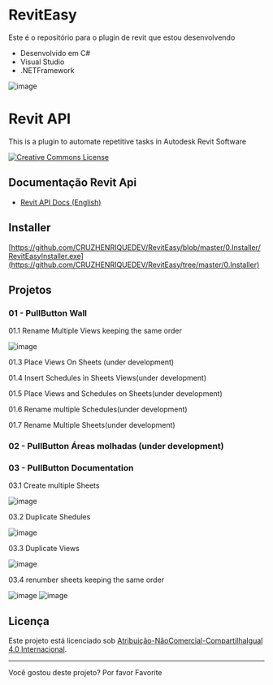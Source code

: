 # RevitEasy
Este é o repositório para o plugin de revit que estou desenvolvendo 
- Desenvolvido em C#
-  Visual Studio 
- .NETFramework

![image](https://github.com/CRUZHENRIQUEDEV/RevitEasy/assets/143232644/7215792b-8268-477b-ba39-a9923e7bf409)


# Revit API
This is a plugin to automate repetitive tasks in Autodesk Revit Software

<a rel="license" href="https://creativecommons.org/licenses/by-nc-sa/4.0/deed.pt"><img alt="Creative Commons License" style="border-width:0" src="https://i.creativecommons.org/l/by-nc-sa/4.0/88x31.png" /></a>

## Documentação Revit Api

* [Revit API Docs (English)][Revit API Docs]

## Installer
[https://github.com/CRUZHENRIQUEDEV/RevitEasy/blob/master/0.Installer/RevitEasyInstaller.exe](https://github.com/CRUZHENRIQUEDEV/RevitEasy/tree/master/0.Installer)
## Projetos

### 01 - PullButton Wall

01.1 Rename Multiple Views keeping the same order

![image](https://github.com/CRUZHENRIQUEDEV/RevitEasy/assets/143232644/0b3b6064-64e9-43d2-92c8-2a8bb55fff8e)


01.3 Place Views On Sheets (under development)

01.4 Insert Schedules in Sheets Views(under development)

01.5 Place Views and Schedules on Sheets(under development)

01.6 Rename multiple Schedules(under development)

01.7 Rename Multiple Sheets(under development)

### 02 - PullButton Áreas molhadas (under development)

### 03 - PullButton Documentation

03.1 Create multiple Sheets 

![image](https://github.com/CRUZHENRIQUEDEV/RevitEasy/assets/143232644/98416320-5946-4f59-ad27-fe18b9bfd1fe)


03.2 Duplicate Shedules 

![image](https://github.com/CRUZHENRIQUEDEV/RevitEasy/assets/143232644/b75b09e6-98b5-499c-b6db-49bd32d942d9)


03.3 Duplicate Views 


![image](https://github.com/CRUZHENRIQUEDEV/RevitEasy/assets/143232644/a58ee0c7-b087-403d-b267-354d0952f5bb)

03.4 renumber sheets keeping the same order

![image](https://github.com/CRUZHENRIQUEDEV/RevitEasy/assets/143232644/f8081757-7b79-4969-a21e-80c3fab20c2b)       ![image](https://github.com/CRUZHENRIQUEDEV/RevitEasy/assets/143232644/712f5224-17ff-437e-94dd-a6f5246c867f)




## Licença

<p>Este projeto está licenciado sob <a rel="license" href="https://creativecommons.org/licenses/by-nc-sa/4.0/deed.pt">Atribuição-NãoComercial-CompartilhaIgual 4.0 Internacional</a>.</p>

---

Você gostou deste projeto? Por favor Favorite

[Revit API Docs]: https://www.revitapidocs.com/

[TaskDialog]: https://www.revitapidocs.com/2020/853afb57-7455-a636-9881-61a391118c16.htm
[Selection]: https://www.revitapidocs.com/2020/31b73d46-7d67-5dbb-4dad-80aa597c9afc.htm
[Document]: https://www.revitapidocs.com/2020/db03274b-a107-aa32-9034-f3e0df4bb1ec.htm
[Element]: https://www.revitapidocs.com/2020/eb16114f-69ea-f4de-0d0d-f7388b105a16.htm
[Parameter]: https://www.revitapidocs.com/2020/333ff41b-e6a7-d959-60bf-c3bfae495581.htm
[Transaction]: https://www.revitapidocs.com/2020/308ebf8d-d96d-4643-cd1d-34fffcea53fd.htm
[ElementTransformUtils]: https://www.revitapidocs.com/2020/781ad017-5ee5-f44b-5db2-e8e1f883ae5d.htm
[Wall]: https://www.revitapidocs.com/2020/b5891733-c602-12df-beab-da414b58d608.htm
[FilteredElementCollector]: https://www.revitapidocs.com/2020/263cf06b-98be-6f91-c4da-fb47d01688f3.htm
